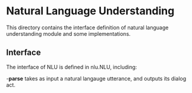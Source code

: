 # Natural Language Understanding

This directory contains the interface definition of natural language understanding module and some implementations.

## Interface

The interface of NLU is defined in nlu.NLU, including:

-**parse** takes as input a natural langauge utterance, and outputs its dialog act.